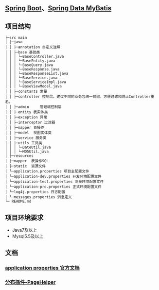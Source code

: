 ## [Spring Boot](https://projects.spring.io/spring-boot/)、[Spring Data MyBatis](http://www.mybatis.org/mybatis-3/)


## 项目结构
```
├─src main
│ ├─java
│ │ ├─annotation 自定义注解
│ │ ├─base 基础类
│ │ │ └─BaseController.java
│ │ │ └─BaseEntity.java
│ │ │ └─BaseQuery.java
│ │ │ └─BaseResponse.java
│ │ │ └─BaseResponseList.java
│ │ │ └─BaseService.java
│ │ │ └─BaseServiceImpl.java
│ │ │ └─BaseViewModel.java
│ │ ├─constants 常量
│ │ ├─controller 控制层，建议不同的业务包统一前缀，方便过滤和防止Controller重名。
│ │ ├─admin		管理端控制层
│ │ ├─entity 表实体类
│ │ ├─exception 异常
│ │ ├─interceptor 过滤器
│ │ ├─mapper 表操作
│ │ ├─model  视图实体类
│ │ ├─service 服务类
│ │ ├─utils 工具类
│ │ │ └─DateUtil.java
│ │ │ └─MD5Util.java
│ ├─resources
│ ├─mapper  表操作SQL
│ ├─static  资源文件
│ └─application.properties 项目主配置文件
│ └─application-dev.properties 开发环境配置文件
│ └─application-test.properties 测量环境配置文件
│ └─application-pro.properties 正式环境配置文件
│ └─log4j.properties 日志配置
│ └─messages.properties 消息定义
└─ README.md
```

## 项目环境要求
* Java7及以上
* Mysql5.5及以上

## 文档
### [application properties 官方文档](https://docs.spring.io/spring-boot/docs/current/reference/html/common-application-properties.html)
### [分布插件-PageHelper](https://pagehelper.github.io/)
